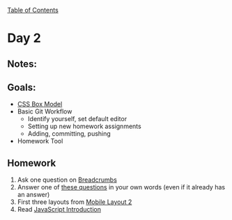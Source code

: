 [Table of Contents](/README.md)

# Day 2

<!--
## In-Class Code
[Code that we wrote today](/notes/day-02/code)
-->

## Notes:


## Goals:
* [CSS Box Model](/units/css-box-model/README.md)
* Basic Git Workflow
	* Identify yourself, set default editor
	* Setting up new homework assignments
	* Adding, committing, pushing
* Homework Tool

## Homework
1. Ask one question on [Breadcrumbs](http://tiy.breadcrumbsqa.com/)
1. Answer one of [these questions](http://tiy.breadcrumbsqa.com/) in your own words (even if it already has an answer)
1. First three layouts from [Mobile Layout 2](https://github.com/TIY-Austin-Front-End-Engineering/mobile-layout-2)
1. Read [JavaScript Introduction](/units/javascript-introduction)